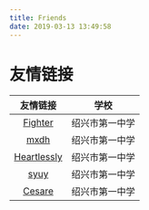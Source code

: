 ```yaml
---
title: Friends
date: 2019-03-13 13:49:58
---
```

# 友情链接
|  友情链接   |      学校      |
| :---------: | :------------: |
|   [Fighter](http://fighter.cf)   | 绍兴市第一中学 |
|    [mxdh](https://mxdh.github.io)     | 绍兴市第一中学 |
| [Heartlessly](https://heartlessly.github.io) | 绍兴市第一中学 |
|    [syuy](https://hexo.syuy.top)     | 绍兴市第一中学 |
|     [Cesare](https://cesarelg.github.io)     | 绍兴市第一中学 |
